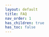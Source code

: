 ```yaml
---
layout: default
title: FAQ
nav_order: 1
has_children: true
has_toc: false
---
```


<script>
  window.location.href = "/wtnc/faq/general";
</script>
